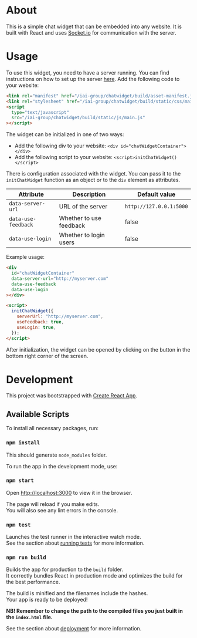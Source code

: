 # About

This is a simple chat widget that can be embedded into any website. It is built with React and uses [Socket.io](https://socket.io/) for communication with the server.

# Usage

To use this widget, you need to have a server running. You can find instructions on how to set up the server [here](../README.md).
Add the following code to your website:

<!-- TODO change the path to the compiled files -->

```html
<link rel="manifest" href="/iai-group/chatwidget/build/asset-manifest.json" />
<link rel="stylesheet" href="/iai-group/chatwidget/build/static/css/main.css" />
<script
  type="text/javascript"
  src="/iai-group/chatwidget/build/static/js/main.js"
></script>
```

The widget can be initialized in one of two ways:

- Add the following div to your website:
  `<div id="chatWidgetContainer"></div>`
- Add the following script to your website:
  `<script>initChatWidget()</script>`

There is configuration associated with the widget. You can pass it to the `initChatWidget` function as an object or to the `div` element as attributes.

| Attribute           | Description             | Default value           |
| ------------------- | ----------------------- | ----------------------- |
| `data-server-url`   | URL of the server       | `http://127.0.0.1:5000` |
| `data-use-feedback` | Whether to use feedback | false                   |
| `data-use-login`    | Whether to login users  | false                   |

Example usage:

```html
<div
  id="chatWidgetContainer"
  data-server-url="http://myserver.com"
  data-use-feedback
  data-use-login
></div>
```

```html
<script>
  initChatWidget({
    serverUrl: "http://myserver.com",
    useFeedback: true,
    useLogin: true,
  });
</script>
```

After initialization, the widget can be opened by clicking on the button in the bottom right corner of the screen.

# Development

This project was bootstrapped with [Create React App](https://github.com/facebook/create-react-app).

## Available Scripts

To install all necessary packages, run:

### `npm install`

This should generate `node_modules` folder.

To run the app in the development mode, use:

### `npm start`

Open [http://localhost:3000](http://localhost:3000) to view it in the browser.

The page will reload if you make edits.\
You will also see any lint errors in the console.

### `npm test`

Launches the test runner in the interactive watch mode.\
See the section about [running tests](https://facebook.github.io/create-react-app/docs/running-tests) for more information.

### `npm run build`

Builds the app for production to the `build` folder.\
It correctly bundles React in production mode and optimizes the build for the best performance.

The build is minified and the filenames include the hashes.\
Your app is ready to be deployed!

**NB! Remember to change the path to the compiled files you just built in the `index.html` file.**

See the section about [deployment](https://facebook.github.io/create-react-app/docs/deployment) for more information.
